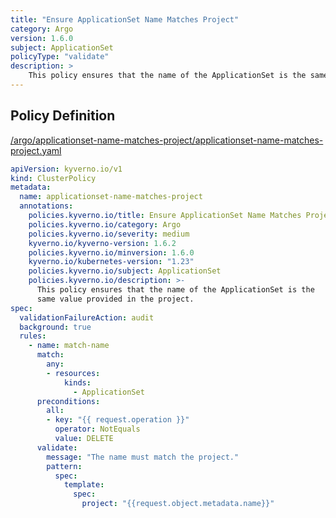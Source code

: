 ```yaml
---
title: "Ensure ApplicationSet Name Matches Project"
category: Argo
version: 1.6.0
subject: ApplicationSet
policyType: "validate"
description: >
    This policy ensures that the name of the ApplicationSet is the same value provided in the project.
---
```


## Policy Definition
<a href="https://github.com/kyverno/policies/raw/main//argo/applicationset-name-matches-project/applicationset-name-matches-project.yaml" target="-blank">/argo/applicationset-name-matches-project/applicationset-name-matches-project.yaml</a>

```yaml
apiVersion: kyverno.io/v1
kind: ClusterPolicy
metadata:
  name: applicationset-name-matches-project
  annotations:
    policies.kyverno.io/title: Ensure ApplicationSet Name Matches Project
    policies.kyverno.io/category: Argo
    policies.kyverno.io/severity: medium
    kyverno.io/kyverno-version: 1.6.2
    policies.kyverno.io/minversion: 1.6.0
    kyverno.io/kubernetes-version: "1.23"
    policies.kyverno.io/subject: ApplicationSet
    policies.kyverno.io/description: >-
      This policy ensures that the name of the ApplicationSet is the
      same value provided in the project.
spec:
  validationFailureAction: audit
  background: true
  rules:
    - name: match-name
      match:
        any:
        - resources:
            kinds:
              - ApplicationSet
      preconditions:
        all:
        - key: "{{ request.operation }}"
          operator: NotEquals
          value: DELETE
      validate:
        message: "The name must match the project."
        pattern:
          spec:
            template:
              spec:
                project: "{{request.object.metadata.name}}"
```
